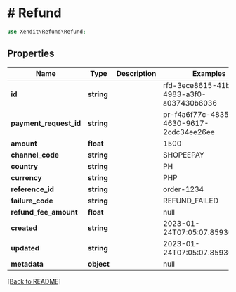 # # Refund


```php
use Xendit\Refund\Refund;
```

## Properties

Name | Type | Description | Examples | Notes
------------ | ------------- | ------------- | ------------- | ------------- 
**id** | **string** |  | rfd-3ece8615-41b7-4983-a3f0-a037430b6036 |  [optional]
**payment_request_id** | **string** |  | pr-f4a6f77c-4835-4630-9617-2cdc34ee26ee |  [optional]
**amount** | **float** |  | 1500 |  [optional]
**channel_code** | **string** |  | SHOPEEPAY |  [optional]
**country** | **string** |  | PH |  [optional]
**currency** | **string** |  | PHP |  [optional]
**reference_id** | **string** |  | order-1234 |  [optional]
**failure_code** | **string** |  | REFUND_FAILED |  [optional]
**refund_fee_amount** | **float** |  | null |  [optional]
**created** | **string** |  | 2023-01-24T07:05:07.859363326Z |  [optional]
**updated** | **string** |  | 2023-01-24T07:05:07.859363326Z |  [optional]
**metadata** | **object** |  | null |  [optional]

[[Back to README]](../../README.md)
